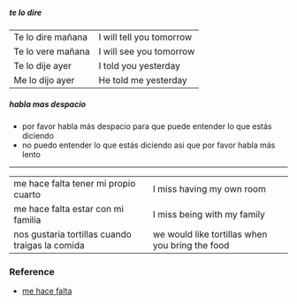 
##### te lo dire

| | |
|-|-|
| Te lo dire mañana | I will tell you tomorrow |
| Te lo vere mañana | I will see you tomorrow |
| Te lo dije ayer | I told you yesterday |
| Me lo dijo ayer | He told me yesterday |

##### habla mas despacio

- por favor habla más despacio para que puede entender lo que estás diciendo
- no puedo entender lo que estás diciendo asi que por favor habla más lento

---

| | |
|-|-|
| me hace falta tener mi propio cuarto | I miss having my own room |
| me hace falta estar con mi familia | I miss being with my family |
| nos gustaria tortillas cuando traigas la comida | we would like tortillas when you bring the food |

### Reference

- [me hace falta](https://forum.wordreference.com/threads/me-haces-falta.38814/)
